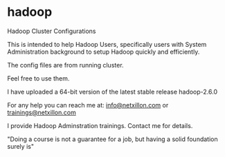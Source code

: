 hadoop
======

Hadoop Cluster Configurations

This is intended to help Hadoop Users, specifically users with System Administration background to setup Hadoop quickly and efficiently.

The config files are from running cluster.

Feel free to use them.

I have uploaded a 64-bit version of the latest stable release hadoop-2.6.0

For any help you can reach me at: info@netxillon.com or trainings@netxillon.com

I provide Hadoop Adminstration trainings. Contact me for details.

 "Doing a course is not a guarantee for a job, but having a solid foundation surely is"
